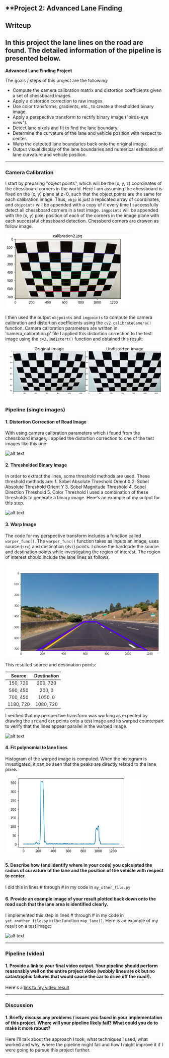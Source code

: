 ## **Project 2: Advanced Lane Finding
## Writeup

## In this project the lane lines on the road are found. The detailed information of the pipeline is presented below. 

**Advanced Lane Finding Project**

The goals / steps of this project are the following:

* Compute the camera calibration matrix and distortion coefficients given a set of chessboard images.
* Apply a distortion correction to raw images.
* Use color transforms, gradients, etc., to create a thresholded binary image.
* Apply a perspective transform to rectify binary image ("birds-eye view").
* Detect lane pixels and fit to find the lane boundary.
* Determine the curvature of the lane and vehicle position with respect to center.
* Warp the detected lane boundaries back onto the original image.
* Output visual display of the lane boundaries and numerical estimation of lane curvature and vehicle position.

[//]: # (Image References)

[image21]: ./output_images/undist_straigth_lines1.png "Undistorted"
[image22]: ./output_images/gradx_straigth_lines1.png "Gradx"
[image23]: ./output_images/grady_straigth_lines1.png "Grady"
[image24]: ./output_images/color_binary_straigth_lines1.png "Color threshold"
[image25]: ./output_images/dir_binary_straigth_lines1.png "Dir threshold"
[image26]: ./output_images/mag_binary_straigth_lines1.png "Magnitude threshold"
[image27]: ./output_images/combined_straigth_lines1.png "Combined threshold"
[image28]: ./output_images/combined_warped_straigth_lines1.png "Warped"
[image29]: ./output_images/fit_poly_straigth_lines1.png "Fit Poly"
[image10]: ./output_images/search_around_straigth_lines1.png "Search Around Poly"
[image11]: ./output_images/fit_area_straigth_lines1.png "Fit Area"
[image12]: ./output_images/fit_area_text_straigth_lines1.png "Fit Area and Text"
[image13]: ./output_images/undistort_calibration_image.png "undistort calibration image"
[image14]: ./output_images/calibration_drawcorners.png "Draw Corners on chessboard image"
[image15]: ./output_images/roi.png "Region of interest"
[image16]: ./output_images/hist.png "Histogram"
[video1]: ./project_video_output.mp4 "Video"


---

### Camera Calibration

I start by preparing "object points", which will be the (x, y, z) coordinates of the chessboard corners in the world. Here I am assuming the chessboard is fixed on the (x, y) plane at z=0, such that the object points are the same for each calibration image.  Thus, `objp` is just a replicated array of coordinates, and `objpoints` will be appended with a copy of it every time I successfully detect all chessboard corners in a test image.  `imgpoints` will be appended with the (x, y) pixel position of each of the corners in the image plane with each successful chessboard detection. Chessbord corners are drawen as follow image. 

![alt text][image14]

I then used the output `objpoints` and `imgpoints` to compute the camera calibration and distortion coefficients using the `cv2.calibrateCamera()` function.  Camera calibration parameters are written in 'camera_calibration.p' file I applied this distortion correction to the test image using the `cv2.undistort()` function and obtained this result:

![alt text][image13]

### Pipeline (single images)

#### 1. Distortion Correction of Road Image

With using camera calibration parameters which i found from the chessboard images,  I applied the distortion correction to one of the test images like this one:

![alt text][image21]

#### 2. Thresholded Binary Image
In order to extract the lines, some threshold methods are used. These threshold methods are:
	1. Sobel Absolute Threshold Orient X
	2. Sobel Absolute Threshold Orient Y
	3. Sobel Magnitude Threshold
	4. Sobel Direction Threshold
	5. Color Threshold 
I used a combination of these thresholds to generate a binary image.  Here's an example of my output for this step. 

![alt text][image27]

#### 3. Warp Image 

The code for my perspective transform includes a function called `warper_func()`. The `warper_func()` function takes as inputs an image, uses source (`src`) and destination (`dst`) points.  I chose the hardcode the source and destination points while investigating the region of interest. The region of interest should include the lane lines as follows.  

![alt text][image15]

This resulted source and destination points:

| Source        | Destination   | 
|:-------------:|:-------------:| 
| 150, 720      | 200, 720      | 
| 590, 450      | 200, 0        |
| 700, 450      | 1050, 0       |
| 1180, 720     | 1080, 720     |

I verified that my perspective transform was working as expected by drawing the `src` and `dst` points onto a test image and its warped counterpart to verify that the lines appear parallel in the warped image.

![alt text][image28]

#### 4. Fit polynomial to lane lines

Histogram of the warped image is computed. When the histogram is investigated, it can be seen that the peaks are directly related to the lane pixels. 

![alt text][image16]

#### 5. Describe how (and identify where in your code) you calculated the radius of curvature of the lane and the position of the vehicle with respect to center.

I did this in lines # through # in my code in `my_other_file.py`

#### 6. Provide an example image of your result plotted back down onto the road such that the lane area is identified clearly.

I implemented this step in lines # through # in my code in `yet_another_file.py` in the function `map_lane()`.  Here is an example of my result on a test image:

![alt text][image26]

---

### Pipeline (video)

#### 1. Provide a link to your final video output.  Your pipeline should perform reasonably well on the entire project video (wobbly lines are ok but no catastrophic failures that would cause the car to drive off the road!).

Here's a [link to my video result](./project_video.mp4)

---

### Discussion

#### 1. Briefly discuss any problems / issues you faced in your implementation of this project.  Where will your pipeline likely fail?  What could you do to make it more robust?

Here I'll talk about the approach I took, what techniques I used, what worked and why, where the pipeline might fail and how I might improve it if I were going to pursue this project further.  
